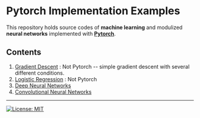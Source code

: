 # Pytorch Implementation Examples
This repository holds source codes of **machine learning** and modulized **neural networks** implemented with **[Pytorch](https://pytorch.org/docs/stable/index.html)**.<br/>

## Contents
1. [Gradient Descent](https://github.com/imhgchoi/pytorch_implementations/tree/master/Gradient_Descent) : Not Pytorch -- simple gradient descent with several different conditions.
2. [Logistic Regression](https://github.com/imhgchoi/pytorch_implementations/tree/master/Logistic_Regression) : Not Pytorch
3. [Deep Neural Networks](https://github.com/imhgchoi/pytorch_implementations/tree/master/DNN)
4. [Convolutional Neural Networks](https://github.com/imhgchoi/pytorch_implementations/tree/master/CNN)

---
  
[![License: MIT](https://img.shields.io/badge/License-MIT-yellow.svg)](https://opensource.org/licenses/MIT)

